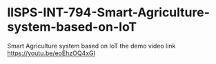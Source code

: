 # llSPS-INT-794-Smart-Agriculture-system-based-on-IoT
Smart Agriculture system based on IoT the demo video link https://youtu.be/eoEhzOQ4xGI
